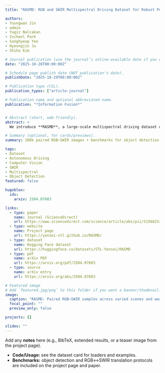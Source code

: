 ```yaml
---
title: "RASMD: RGB and SWIR Multispectral Driving Dataset for Robust Perception in Adverse Conditions"

authors:
- Youngwan Jin
- admin
- Yagiz Nalcakan
- Incheol Park
- Sanghyeop Yeo
- Hyeongjin Ju
- Shiho Kim

# Journal publication (use the journal’s online-available date if you want; below is a safe placeholder).
date: "2025-10-28T00:00:00Z"

# Schedule page publish date (NOT publication's date).
publishDate: "2025-10-29T00:00:00Z"

# Publication type (CSL).
publication_types: ["article-journal"]

# Publication name and optional abbreviated name.
publication: "*Information Fusion*"


# Abstract (short, web-friendly).
abstract: >
  We introduce **RASMD**, a large-scale multispectral driving dataset of **100,000** synchronized and pixel-aligned **RGB–SWIR** image pairs captured across diverse locations, lighting, and adverse weather (fog, rain, snow, glare, high contrast). RASMD includes benchmarks for **object detection** and **RGB↔SWIR translation**, showing that combining RGB and SWIR improves perception under challenging conditions.

# Summary (optional, for cards/previews).
summary: 100k paired RGB–SWIR images + benchmarks for object detection and RGB↔SWIR translation; improves robustness in adverse conditions.

tags:
- Dataset
- Autonomous Driving
- Computer Vision
- SWIR
- Multispectral
- Object Detection
featured: false

hugoblox:
  ids:
    arxiv: 2504.07603

links:
  - type: paper
    name: Journal (ScienceDirect)
    url: https://www.sciencedirect.com/science/article/abs/pii/S1566253525009340
  - type: website
    name: Project page
    url: https://yonsei-stl.github.io/RASMD/
  - type: dataset
    name: Hugging Face dataset
    url: https://huggingface.co/datasets/STL-Yonsei/RASMD
  - type: pdf
    name: arXiv PDF
    url: https://arxiv.org/pdf/2504.07603
  - type: source
    name: arXiv entry
    url: https://arxiv.org/abs/2504.07603

# Featured image
# Add `featured.jpg/png` to this folder if you want a banner/thumbnail.
image:
  caption: "RASMD: Paired RGB–SWIR samples across varied scenes and weather (see project page)."
  focal_point: ""
  preview_only: false

projects: []

slides: ""
---
```


Add any **notes** here (e.g., BibTeX, extended results, or a teaser image from the project page).

- **Code/Usage:** see the dataset card for loaders and examples.  
- **Benchmarks:** object detection and RGB↔SWIR translation protocols are included on the project page and paper.
